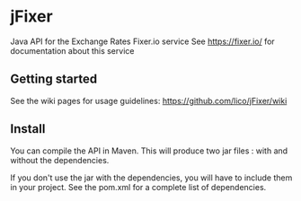 # jFixer
Java API for the Exchange Rates Fixer.io service
See https://fixer.io/ for documentation about this service


## Getting started
See the wiki pages for usage guidelines:
https://github.com/lico/jFixer/wiki



## Install
You can compile the API in Maven.
This will produce two jar files : with and without the dependencies.

If you don't use the jar with the dependencies, you will have to include them in your project. 
See the pom.xml for a complete list of dependencies.
